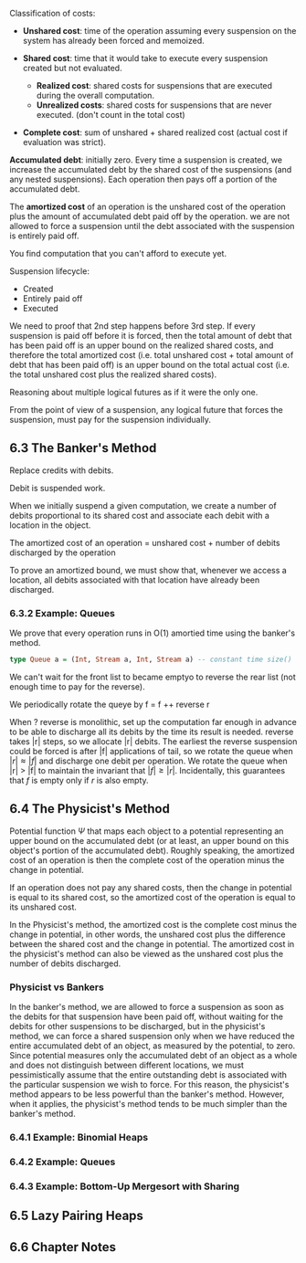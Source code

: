 Classification of costs:

- **Unshared cost**: time of the operation assuming every suspension on the system has already been forced and memoized.

- **Shared cost**: time that it would take to execute every suspension created but not evaluated.
    - **Realized cost**: shared costs for suspensions that are executed during the overall computation.
    - **Unrealized costs**: shared costs for suspensions that are never executed. (don't count in the total cost)

- **Complete cost**: sum of unshared + shared realized cost (actual cost if evaluation was strict).


**Accumulated debt**: initially zero. Every time a suspension is created, we increase the accumulated debt by the shared cost of the suspensions (and any nested suspensions). Each operation then pays off a portion of the accumulated debt.

The **amortized cost** of an operation is the unshared cost of the operation plus the amount of accumulated debt paid off by the operation. we are not allowed to force a suspension until the debt associated with the suspension is entirely paid off.


You find computation that you can't afford to execute yet.

Suspension lifecycle:
- Created
- Entirely paid off
- Executed

We need to proof that 2nd step happens before 3rd step.  If every suspension is paid off before it is forced, then the total amount of debt that has been paid off is an upper bound on the realized shared costs, and therefore the total amortized cost (i.e. total unshared cost + total amount of debt that has been paid off) is an upper bound on the total actual cost (i.e. the total unshared cost plus the realized shared costs).

Reasoning about multiple logical futures as if it were the only one.

From the point of view of a suspension, any logical future that forces the suspension, must pay for the suspension individually.

## 6.3 The Banker's Method

Replace credits with debits.

Debit is suspended work.

When we initially suspend a given computation, we create a number of debits proportional to its shared cost and associate each debit with a location in the object.

The amortized cost of an operation = unshared cost + number of debits discharged by the operation

To prove an amortized bound, we must show that, whenever we access a location, all debits associated with that location have already been discharged.

### 6.3.2 Example: Queues

We prove that every operation runs in O(1) amortied time using the banker's method.

```haskell
type Queue a = (Int, Stream a, Int, Stream a) -- constant time size()
```

We can't wait for the front list to became emptyo to reverse the rear list (not enough time to pay for the reverse).

We periodically rotate the queye by f = f ++ reverse r

When ? reverse is monolithic, set up the computation far enough in advance to be able to discharge all its debits by the time its result is needed. reverse takes |r| steps, so we allocate |r| debits. The earliest the reverse suspension could be forced is after |f| applications of tail, so we rotate the queue when $|r| \approx |f|$ and discharge one debit per operation. We rotate the queue when |r| > |f| to maintain the invariant that $|f| \geq |r|$. Incidentally, this guarantees that $f$ is empty only if $r$ is also empty.

## 6.4 The Physicist's Method

Potential function $\Psi$ that maps each object to a potential representing an upper bound on the accumulated debt (or at least, an upper bound on this object's portion of the accumulated debt). Roughly speaking, the amortized cost of an operation is then the complete cost of the operation minus the change in potential.

If an operation does not pay any shared costs, then the change in potential is equal to its shared cost, so the amortized cost of the operation is equal to its unshared cost.

In the Physicist's method, the amortized cost is the complete cost minus the change in potential, in other words, the unshared cost plus the difference between the shared cost and the change in potential. The amortized cost in the physicist's method can also be viewed as the unshared cost plus the number of debits discharged.

### Physicist vs Bankers

In the banker's method, we are allowed to force a suspension as soon as the debits for that suspension have been paid off, without waiting for the debits for other suspensions to be discharged, but in the physicist's method, we can force a shared suspension only when we have reduced the entire accumulated debt of an object, as measured by the potential, to zero. Since potential measures only the accumulated debt of an object as a whole and does not distinguish between different locations, we must pessimistically assume that the entire outstanding debt is associated with the particular suspension we wish to force. For this reason, the physicist's method appears to be less powerful than the banker's method. However, when it applies, the physicist's method tends to be much simpler than the banker's method.

### 6.4.1 Example: Binomial Heaps

### 6.4.2 Example: Queues

### 6.4.3 Example: Bottom-Up Mergesort with Sharing

## 6.5 Lazy Pairing Heaps

## 6.6 Chapter Notes
